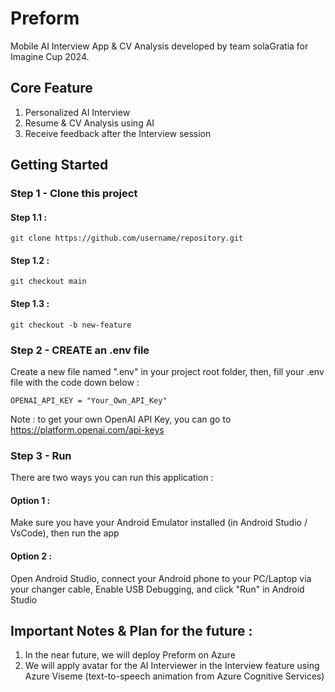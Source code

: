 # Preform
Mobile AI Interview App & CV Analysis developed by team solaGratia for Imagine Cup 2024.

## Core Feature
1. Personalized AI Interview
2. Resume & CV Analysis using AI
3. Receive feedback after the Interview session

## Getting Started
### Step 1 - Clone this project
#### Step 1.1 :
```
git clone https://github.com/username/repository.git
```

#### Step 1.2 :
```
git checkout main
```

#### Step 1.3 :
```
git checkout -b new-feature
```

### Step 2 - CREATE an .env file
Create a new file named ".env" in your project root folder, then, fill your .env file with the code down below :
```
OPENAI_API_KEY = "Your_Own_API_Key"
```

Note : to get your own OpenAI API Key, you can go to https://platform.openai.com/api-keys

### Step 3 - Run
There are two ways you can run this application :
#### Option 1 :
Make sure you have your Android Emulator installed (in Android Studio / VsCode), then run the app
#### Option 2 :
Open Android Studio, connect your Android phone to your PC/Laptop via your changer cable, Enable USB Debugging, and click "Run" in Android Studio

## Important Notes & Plan for the future :
1. In the near future, we will deploy Preform on Azure
2. We will apply avatar for the AI Interviewer in the Interview feature using Azure Viseme (text-to-speech animation from Azure Cognitive Services)
